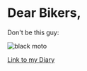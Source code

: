 # Dear Bikers,
Don't be this guy:

![black moto](https://cdn.pixabay.com/photo/2014/07/31/23/10/biker-407123_960_720.jpg)

[Link to my Diary](https://aaltomcc.github.io/cs-ej4101-fall-2019-027-starter/diary-027)

